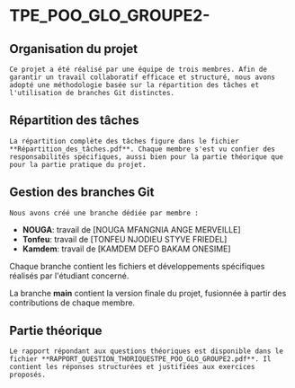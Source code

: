 # TPE_POO_GLO_GROUPE2-


## Organisation du projet
    Ce projet a été réalisé par une équipe de trois membres. Afin de garantir un travail collaboratif efficace et structuré, nous avons adopté une méthodologie basée sur la répartition des tâches et l'utilisation de branches Git distinctes.

## Répartition des tâches
    La répartition complète des tâches figure dans le fichier **Répartition_des_tâches.pdf**. Chaque membre s'est vu confier des responsabilités spécifiques, aussi bien pour la partie théorique que pour la partie pratique du projet.

## Gestion des branches Git
    Nous avons créé une branche dédiée par membre :

- **NOUGA**: travail de [NOUGA MFANGNIA ANGE MERVEILLE]
- **Tonfeu**: travail de [TONFEU NJODIEU STYVE FRIEDEL]
- **Kamdem**: travail de [KAMDEM DEFO BAKAM ONESIME]

Chaque branche contient les fichiers et développements spécifiques réalisés par l'étudiant concerné.

La branche **main** contient la version finale du projet, fusionnée à partir des contributions de chaque membre.

## Partie théorique
    Le rapport répondant aux questions théoriques est disponible dans le fichier **RAPPORT_QUESTION_THORIQUESTPE_POO_GLO_GROUPE2.pdf**. Il contient les réponses structurées et justifiées aux exercices proposés.
